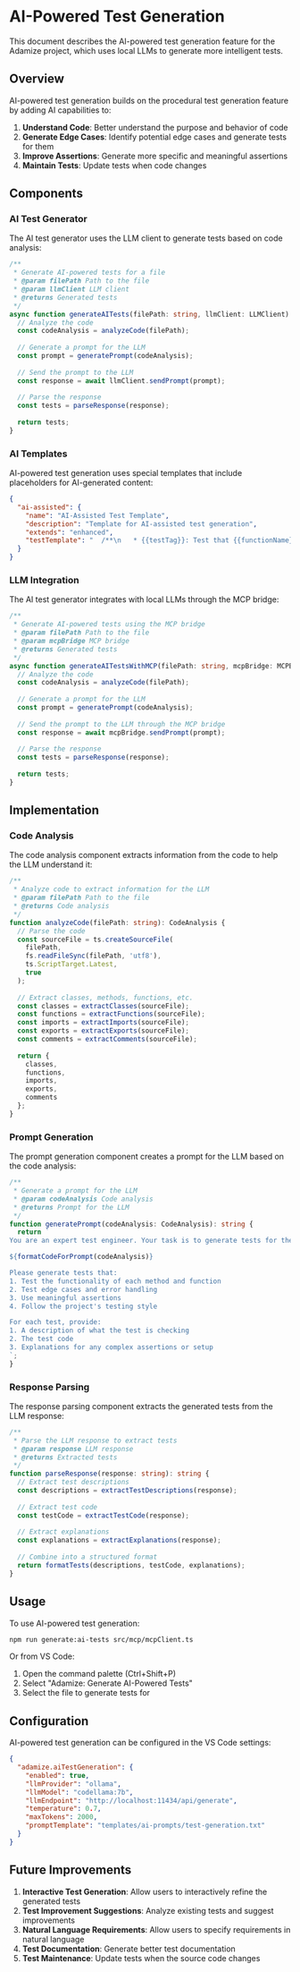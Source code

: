 # AI-Powered Test Generation

This document describes the AI-powered test generation feature for the Adamize project, which uses local LLMs to generate more intelligent tests.

## Overview

AI-powered test generation builds on the procedural test generation feature by adding AI capabilities to:

1. **Understand Code**: Better understand the purpose and behavior of code
2. **Generate Edge Cases**: Identify potential edge cases and generate tests for them
3. **Improve Assertions**: Generate more specific and meaningful assertions
4. **Maintain Tests**: Update tests when code changes

## Components

### AI Test Generator

The AI test generator uses the LLM client to generate tests based on code analysis:

```typescript
/**
 * Generate AI-powered tests for a file
 * @param filePath Path to the file
 * @param llmClient LLM client
 * @returns Generated tests
 */
async function generateAITests(filePath: string, llmClient: LLMClient): Promise<string> {
  // Analyze the code
  const codeAnalysis = analyzeCode(filePath);
  
  // Generate a prompt for the LLM
  const prompt = generatePrompt(codeAnalysis);
  
  // Send the prompt to the LLM
  const response = await llmClient.sendPrompt(prompt);
  
  // Parse the response
  const tests = parseResponse(response);
  
  return tests;
}
```

### AI Templates

AI-powered test generation uses special templates that include placeholders for AI-generated content:

```json
{
  "ai-assisted": {
    "name": "AI-Assisted Test Template",
    "description": "Template for AI-assisted test generation",
    "extends": "enhanced",
    "testTemplate": "  /**\n   * {{testTag}}: Test that {{functionName}}() works correctly\n   * \n   * @function {{functionName}}\n   * @param {{{parameterList}}} Parameters\n   * @returns {{{returnType}}} Return value\n   * @ai_description {{aiDescription}}\n   */\n  test('{{functionName.camelCase}}() should work correctly', {{asyncPrefix}}() => {\n    // Arrange\n    {{mocks}}\n\n    // Act\n    {{actCode}}\n\n    // Assert\n    {{assertion}}\n    \n    {{aiGeneratedAssertions}}\n  });\n"
  }
}
```

### LLM Integration

The AI test generator integrates with local LLMs through the MCP bridge:

```typescript
/**
 * Generate AI-powered tests using the MCP bridge
 * @param filePath Path to the file
 * @param mcpBridge MCP bridge
 * @returns Generated tests
 */
async function generateAITestsWithMCP(filePath: string, mcpBridge: MCPBridge): Promise<string> {
  // Analyze the code
  const codeAnalysis = analyzeCode(filePath);
  
  // Generate a prompt for the LLM
  const prompt = generatePrompt(codeAnalysis);
  
  // Send the prompt to the LLM through the MCP bridge
  const response = await mcpBridge.sendPrompt(prompt);
  
  // Parse the response
  const tests = parseResponse(response);
  
  return tests;
}
```

## Implementation

### Code Analysis

The code analysis component extracts information from the code to help the LLM understand it:

```typescript
/**
 * Analyze code to extract information for the LLM
 * @param filePath Path to the file
 * @returns Code analysis
 */
function analyzeCode(filePath: string): CodeAnalysis {
  // Parse the code
  const sourceFile = ts.createSourceFile(
    filePath,
    fs.readFileSync(filePath, 'utf8'),
    ts.ScriptTarget.Latest,
    true
  );
  
  // Extract classes, methods, functions, etc.
  const classes = extractClasses(sourceFile);
  const functions = extractFunctions(sourceFile);
  const imports = extractImports(sourceFile);
  const exports = extractExports(sourceFile);
  const comments = extractComments(sourceFile);
  
  return {
    classes,
    functions,
    imports,
    exports,
    comments
  };
}
```

### Prompt Generation

The prompt generation component creates a prompt for the LLM based on the code analysis:

```typescript
/**
 * Generate a prompt for the LLM
 * @param codeAnalysis Code analysis
 * @returns Prompt for the LLM
 */
function generatePrompt(codeAnalysis: CodeAnalysis): string {
  return `
You are an expert test engineer. Your task is to generate tests for the following code:

${formatCodeForPrompt(codeAnalysis)}

Please generate tests that:
1. Test the functionality of each method and function
2. Test edge cases and error handling
3. Use meaningful assertions
4. Follow the project's testing style

For each test, provide:
1. A description of what the test is checking
2. The test code
3. Explanations for any complex assertions or setup
`;
}
```

### Response Parsing

The response parsing component extracts the generated tests from the LLM response:

```typescript
/**
 * Parse the LLM response to extract tests
 * @param response LLM response
 * @returns Extracted tests
 */
function parseResponse(response: string): string {
  // Extract test descriptions
  const descriptions = extractTestDescriptions(response);
  
  // Extract test code
  const testCode = extractTestCode(response);
  
  // Extract explanations
  const explanations = extractExplanations(response);
  
  // Combine into a structured format
  return formatTests(descriptions, testCode, explanations);
}
```

## Usage

To use AI-powered test generation:

```bash
npm run generate:ai-tests src/mcp/mcpClient.ts
```

Or from VS Code:

1. Open the command palette (Ctrl+Shift+P)
2. Select "Adamize: Generate AI-Powered Tests"
3. Select the file to generate tests for

## Configuration

AI-powered test generation can be configured in the VS Code settings:

```json
{
  "adamize.aiTestGeneration": {
    "enabled": true,
    "llmProvider": "ollama",
    "llmModel": "codellama:7b",
    "llmEndpoint": "http://localhost:11434/api/generate",
    "temperature": 0.7,
    "maxTokens": 2000,
    "promptTemplate": "templates/ai-prompts/test-generation.txt"
  }
}
```

## Future Improvements

1. **Interactive Test Generation**: Allow users to interactively refine the generated tests
2. **Test Improvement Suggestions**: Analyze existing tests and suggest improvements
3. **Natural Language Requirements**: Allow users to specify requirements in natural language
4. **Test Documentation**: Generate better test documentation
5. **Test Maintenance**: Update tests when the source code changes
